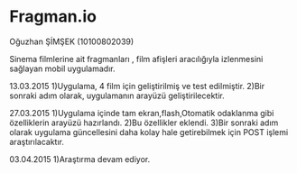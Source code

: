 # Fragman.io
Oğuzhan ŞİMŞEK (10100802039)

Sinema filmlerine ait fragmanları , film afişleri aracılığıyla izlenmesini sağlayan mobil uygulamadır.

13.03.2015
1)Uygulama, 4 film için geliştirilmiş ve test edilmiştir.
2)Bir sonraki adım olarak, uygulamanın arayüzü geliştirilecektir.


27.03.2015
1)Uygulama içinde tam ekran,flash,Otomatik odaklanma gibi özelliklerin arayüzü hazırlandı.
2)Bu özellikler eklendi.
3)Bir sonraki adım olarak uygulama güncellesini daha kolay hale getirebilmek için POST işlemi araştırılacaktır.

03.04.2015
1)Araştırma devam ediyor.
